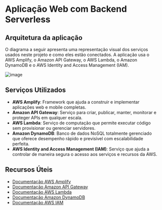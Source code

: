 # Aplicação Web com Backend Serverless

## Arquitetura da aplicação

O diagrama a seguir apresenta uma representação visual dos serviços usados neste projeto e como eles estão conectados. A aplicação usa o AWS Amplify, o Amazon API Gateway, o AWS Lambda, o Amazon DynamoDB e o AWS Identity and Access Management (IAM).

![image](https://github.com/pedrofernandeslopes/aplicacao-web-aws-amplify/assets/107598871/7c03d69d-a2d5-4f4f-a04b-df377307a700)


## Serviços Utilizados

- **AWS Amplify**: Framework que ajuda a construir e implementar aplicações web e mobile completas.
- **Amazon API Gateway**: Serviço para criar, publicar, manter, monitorar e proteger APIs em qualquer escala.
- **AWS Lambda**: Serviço de computação que permite executar código sem provisionar ou gerenciar servidores.
- **Amazon DynamoDB**: Banco de dados NoSQL totalmente gerenciado que oferece desempenho rápido e previsível com escalabilidade perfeita.
- **AWS Identity and Access Management (IAM)**: Serviço que ajuda a controlar de maneira segura o acesso aos serviços e recursos da AWS.

## Recursos Úteis
- [Documentação AWS Amplify](https://docs.amplify.aws/)
- [Documentação Amazon API Gateway](https://docs.aws.amazon.com/apigateway/latest/developerguide/welcome.html)
- [Documentação AWS Lambda](https://docs.aws.amazon.com/lambda/latest/dg/welcome.html)
- [Documentação Amazon DynamoDB](https://docs.aws.amazon.com/amazondynamodb/latest/developerguide/Introduction.html)
- [Documentação AWS IAM](https://docs.aws.amazon.com/IAM/latest/UserGuide/introduction.html)
